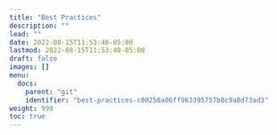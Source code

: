 ```yaml
---
title: "Best Practices"
description: ""
lead: ""
date: 2022-08-15T11:53:40-05:00
lastmod: 2022-08-15T11:53:40-05:00
draft: false
images: []
menu:
  docs:
    parent: "git"
    identifier: "best-practices-c00256a06ff963395757b8c9a8d73ad3"
weight: 999
toc: true
---
```


